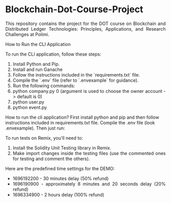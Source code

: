 # Blockchain-Dot-Course-Project
<div align="justify">
  <p>This repository contains the project for the DOT course on Blockchain and Distributed Ledger Technologies: Principles, Applications, and Research Challenges at Polimi.</p>
</div>
How to Run the CLI Application
<div align="justify">
  <p>To run the CLI application, follow these steps:</p>
  <ol>
    <li>Install Python and Pip.</li>
    <li>Install and run Ganache</li>
    <li>Follow the instructions included in the `requirements.txt` file.</li>
    <li>Compile the `.env` file (refer to `.envexample` for guidance).</li>
    <li>Run the following commands:</li>
    <li>python company.py 0 (argument is used to choose the owner account -> default is 0)</li>
    <li>python user.py</li>
    <li>python event.py</li>
  </ol>
</div>

<p>How to run the cli application? First install python and pip and then follow instructions included in requirements.txt file. Compile the .env file (look .envexample). Then just run:

</p>

<div align="justify">
  <p>To run tests on Remix, you'll need to:</p>
  <ol>
    <li>Install the Solidity Unit Testing library in Remix.</li>
    <li>Make import changes inside the testing files (use the commented ones for testing and comment the others).</li>
  </ol>
</div>

</p>
<div align="justify">
  <p>Here are the predefined time settings for the DEMO:</p>
  <ul>
    <li>1696192200 - 30 minutes delay (50% refund)</li>
    <li>1696190900 - approximately 8 minutes and 20 seconds delay (20% refund)</li>
    <li>1696334900 - 2 hours delay (100% refund)</li>
  </ul>
</div>


